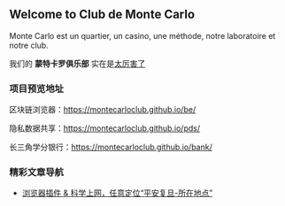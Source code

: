 ## Welcome to Club de Monte Carlo

Monte Carlo est un quartier, un casino, une méthode, notre laboratoire et notre club.

我们的 **蒙特卡罗俱乐部** 实在是<u>太厉害了</u>

### 项目预览地址

区块链浏览器：https://montecarloclub.github.io/be/

隐私数据共享：https://montecarloclub.github.io/pds/

长三角学分银行：https://montecarloclub.github.io/bank/

### 精彩文章导航

- [浏览器插件 & 科学上网，任意定位“平安复旦-所在地点”](https://montecarloclub.github.io/posts/cheatFudanDaily)
